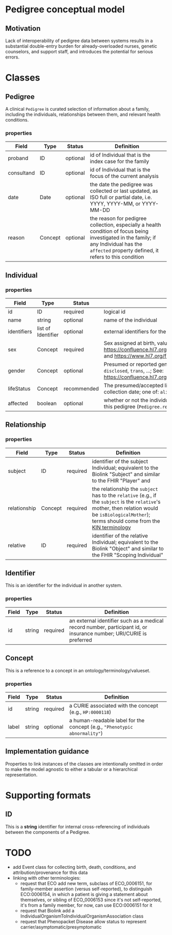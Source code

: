 # Pedigree conceptual model

## Motivation

Lack of interoperability of pedigree data between systems results in a substantial double-entry burden for already-overloaded nurses, genetic counselors, and support staff, and introduces the potential for serious errors.

# Classes

## Pedigree

A clinical `Pedigree` is curated selection of information about a family, including the individuals, relationships between them, and relevant health conditions.

### properties

| Field | Type | Status | Definition |
| --- | --- | --- | --- |
| proband | ID | optional | id of Individual that is the index case for the family |
| consultand | ID | optional | id of Individual that is the focus of the current analysis |
| date | Date | optional | the date the pedigree was collected or last updated, as ISO full or partial date, i.e. YYYY, YYYY-MM, or YYYY-MM-DD |
| reason | Concept | optional | the reason for pedigree collection, especially a health condition of focus being investigated in the family; if any Individual has the `affected` property defined, it refers to this condition |

## Individual

### properties

| Field | Type | Status | Definition |
| --- | --- | --- | --- |
| id | ID | required | logical id |
| name | string | optional | name of the individual |
| identifiers | list of Identifier | optional | external identifiers for the individual |
| sex | Concept | required | Sex assigned at birth, values: `male`, `female`, `other`, `unknown`; See: https://confluence.hl7.org/display/VOC/Gender+Harmony+Context+Definitions and https://www.hl7.org/fhir/valueset-administrative-gender.html |
| gender | Concept | optional | Presumed or reported gender identity, values: `male`, `female`, `non-binary`, `non-disclosed`, `trans`, ...; See: https://confluence.hl7.org/display/VOC/Gender+Harmony+Context+Definitions |
| lifeStatus | Concept | recommended | The presumed/accepted life status of the individual as of the pedigree collection date; one of: `alive`, `deceased`, `unborn` |
| affected | boolean | optional | whether or not the individual is affected by the condition being investigated in this pedigree (`Pedigree.reason`) |

## Relationship

### properties
| Field | Type | Status | Definition |
| --- | --- | --- | --- |
| subject | ID | required | identifier of the subject Individual; equivalent to the Biolink "Subject" and similar to the FHIR "Player" and |
| relationship | Concept | required | the relationship the `subject` has to the `relative` (e.g., if the `subject` is the `relative`'s mother, then relation would be `isBiologicalMother`); terms should come from the [KIN terminology](https://github.com/GA4GH-Pedigree-Standard/family_history_terminology) |
| relative | ID | required | identifier of the relative Individual; equivalent to the Biolink "Object" and similar to the FHIR "Scoping Individual" |


## Identifier
This is an identifier for the individual in another system.

### properties
| Field | Type | Status | Definition |
| --- | --- | --- | --- |
| id | string | required | an external identifier such as a medical record number, participant id, or insurance number;  URI/CURIE is preferred |


## Concept
This is a reference to a concept in an ontology/terminology/valueset.

### properties
| Field | Type | Status | Definition |
| --- | --- | --- | --- |
| id | string | required | a CURIE associated with the concept (e.g., `HP:0000118`) |
| label | string | optional | a human-readable label for the concept (e.g., `"Phenotypic abnormality"`) |


## Implementation guidance
Properties to link instances of the classes are intentionally omitted in order to make the model agnostic to either a tabular or a hierarchical representation.


# Supporting formats

## ID
This is a **string** identifier for internal cross-referencing of individuals between the components of a Pedigree.


# TODO
- add Event class for collecting birth, death, conditions, and attribution/provenance for this data
- linking with other terminologies:
  - request that ECO add new term, subclass of ECO_0006151, for family-member assertion (versus self-reported), to distinguish ECO:0006154, in which a patient is giving a statement about themselves, or sibling of ECO_0006153 since it's not self-reported, it's from a family member, for now, can use ECO:0006151 for it
  - request that Biolink add a IndividualOrganismToIndividualOrganismAssociation class
  - request that Phenopacket Disease allow status to represent carrier/asymptomatic/presymptomatic

